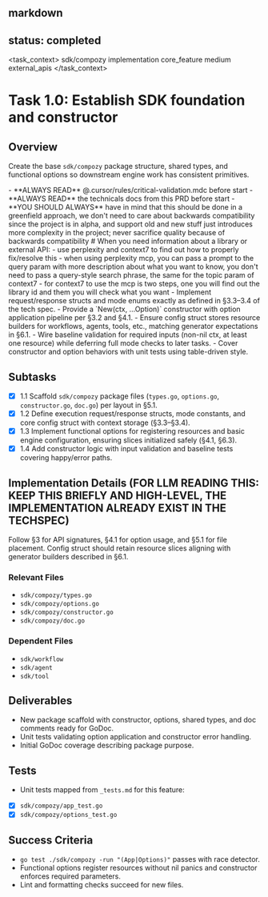 
## markdown

## status: completed

<task_context>
<domain>sdk/compozy</domain>
<type>implementation</type>
<scope>core_feature</scope>
<complexity>medium</complexity>
<dependencies>external_apis</dependencies>
</task_context>

# Task 1.0: Establish SDK foundation and constructor

## Overview

Create the base `sdk/compozy` package structure, shared types, and functional options so downstream engine work has consistent primitives.

<critical>
- **ALWAYS READ** @.cursor/rules/critical-validation.mdc before start
- **ALWAYS READ** the technicals docs from this PRD before start
- **YOU SHOULD ALWAYS** have in mind that this should be done in a greenfield approach, we don't need to care about backwards compatibility since the project is in alpha, and support old and new stuff just introduces more complexity in the project; never sacrifice quality because of backwards compatibility
</critical>

<research>
# When you need information about a library or external API:
- use perplexity and context7 to find out how to properly fix/resolve this
- when using perplexity mcp, you can pass a prompt to the query param with more description about what you want to know, you don't need to pass a query-style search phrase, the same for the topic param of context7
- for context7 to use the mcp is two steps, one you will find out the library id and them you will check what you want
</research>

<requirements>
- Implement request/response structs and mode enums exactly as defined in §3.3–3.4 of the tech spec.
- Provide a `New(ctx, ...Option)` constructor with option application pipeline per §3.2 and §4.1.
- Ensure config struct stores resource builders for workflows, agents, tools, etc., matching generator expectations in §6.1.
- Wire baseline validation for required inputs (non-nil ctx, at least one resource) while deferring full mode checks to later tasks.
- Cover constructor and option behaviors with unit tests using table-driven style.
</requirements>

## Subtasks

- [x] 1.1 Scaffold `sdk/compozy` package files (`types.go`, `options.go`, `constructor.go`, `doc.go`) per layout in §5.1.
- [x] 1.2 Define execution request/response structs, mode constants, and core config struct with context storage (§3.3–§3.4).
- [x] 1.3 Implement functional options for registering resources and basic engine configuration, ensuring slices initialized safely (§4.1, §6.3).
- [x] 1.4 Add constructor logic with input validation and baseline tests covering happy/error paths.

## Implementation Details (**FOR LLM READING THIS: KEEP THIS BRIEFLY AND HIGH-LEVEL, THE IMPLEMENTATION ALREADY EXIST IN THE TECHSPEC**)

Follow §3 for API signatures, §4.1 for option usage, and §5.1 for file placement. Config struct should retain resource slices aligning with generator builders described in §6.1.

### Relevant Files

- `sdk/compozy/types.go`
- `sdk/compozy/options.go`
- `sdk/compozy/constructor.go`
- `sdk/compozy/doc.go`

### Dependent Files

- `sdk/workflow`
- `sdk/agent`
- `sdk/tool`

## Deliverables

- New package scaffold with constructor, options, shared types, and doc comments ready for GoDoc.
- Unit tests validating option application and constructor error handling.
- Initial GoDoc coverage describing package purpose.

## Tests

- Unit tests mapped from `_tests.md` for this feature:
- [x] `sdk/compozy/app_test.go`
- [x] `sdk/compozy/options_test.go`

## Success Criteria

- `go test ./sdk/compozy -run "(App|Options)"` passes with race detector.
- Functional options register resources without nil panics and constructor enforces required parameters.
- Lint and formatting checks succeed for new files.
